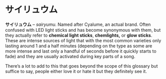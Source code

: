 # サイリュウム

**サイリュウム** – _sairyumu._ Named after Cyalume, an actual brand. Often confused with LED light sticks and has become synonymous with them, but they actually refer to **chemical light sticks**, **chemlights,** or **glow sticks**. These are intense sources of light that with the most common varieties only lasting around 1 and a half minutes (depending on the type as some are more intense and last only a handful of seconds before it quickly starts to fade) and they are usually activated during key parts of a song.

There’s a lot to add to this that goes beyond the scope of this glossary but suffice to say, people either love it or hate it but they definitely see it.
